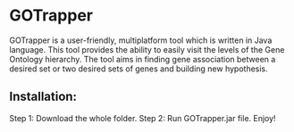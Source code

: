 # GOTrapper
 
GOTrapper is a user-friendly, multiplatform tool which is written in Java language. This tool provides the ability to easily visit the levels of the Gene Ontology hierarchy. The tool aims in finding gene association between a desired set or two desired sets of genes and building new hypothesis. 

## Installation: 
Step 1: Download the whole folder.
Step 2: Run GOTrapper.jar file. 
Enjoy!
